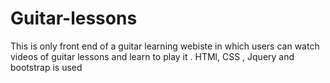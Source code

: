 # Guitar-lessons
This is only front end of a guitar learning webiste in which users can watch videos of guitar lessons and learn to play it .
HTMl, CSS , Jquery and  bootstrap is used 
